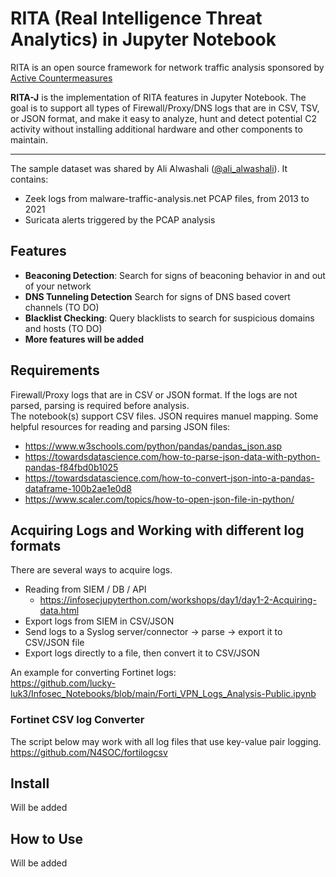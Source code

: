 # RITA (Real Intelligence Threat Analytics) in Jupyter Notebook

RITA is an open source framework for network traffic analysis sponsored by [Active Countermeasures](https://activecountermeasures.com/)

**RITA-J** is the implementation of RITA features in Jupyter Notebook. The goal is to support all types of Firewall/Proxy/DNS logs that are in CSV, TSV, or JSON format, and make it easy to analyze, hunt and detect potential C2 activity without installing additional hardware and other components to maintain.

---
The sample dataset was shared by Ali Alwashali ([@ali_alwashali](https://twitter.com/ali_alwashali)). It contains:  
- Zeek logs from malware-traffic-analysis.net PCAP files, from 2013 to 2021
- Suricata alerts triggered by the PCAP analysis

## Features
 - **Beaconing Detection**: Search for signs of beaconing behavior in and out of your network
 - **DNS Tunneling Detection** Search for signs of DNS based covert channels (TO DO)
 - **Blacklist Checking**: Query blacklists to search for suspicious domains and hosts (TO DO)
 - **More features will be added**

## Requirements
Firewall/Proxy logs that are in CSV or JSON format. If the logs are not parsed, parsing is required before analysis.  
The notebook(s) support CSV files. JSON requires manuel mapping. Some helpful resources for reading and parsing JSON files:
- https://www.w3schools.com/python/pandas/pandas_json.asp
- https://towardsdatascience.com/how-to-parse-json-data-with-python-pandas-f84fbd0b1025
- https://towardsdatascience.com/how-to-convert-json-into-a-pandas-dataframe-100b2ae1e0d8
- https://www.scaler.com/topics/how-to-open-json-file-in-python/

## Acquiring Logs and  Working with different log formats
There are several ways to acquire logs.  
- Reading from SIEM / DB / API
  - https://infosecjupyterthon.com/workshops/day1/day1-2-Acquiring-data.html
- Export logs from SIEM in CSV/JSON
- Send logs to a Syslog server/connector -> parse -> export it to CSV/JSON file
- Export logs directly to a file, then convert it to CSV/JSON

An example for converting Fortinet logs:  
https://github.com/lucky-luk3/Infosec_Notebooks/blob/main/Forti_VPN_Logs_Analysis-Public.ipynb

### **Fortinet CSV log Converter**
The script below may work with all log files that use key-value pair logging.  
https://github.com/N4SOC/fortilogcsv

## Install

Will be added

## How to Use

Will be added
